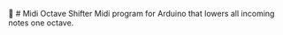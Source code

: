 :musical_score: # Midi Octave Shifter 
Midi program for Arduino that lowers all incoming notes one octave.
